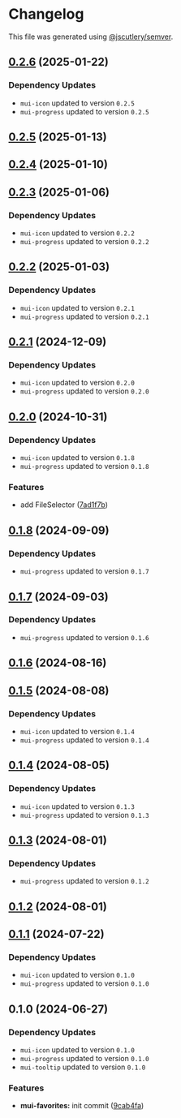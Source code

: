 # Changelog

This file was generated using [@jscutlery/semver](https://github.com/jscutlery/semver).

## [0.2.6](https://github.com/Availity/element/compare/@availity/mui-favorites@0.2.5...@availity/mui-favorites@0.2.6) (2025-01-22)

### Dependency Updates

* `mui-icon` updated to version `0.2.5`
* `mui-progress` updated to version `0.2.5`
## [0.2.5](https://github.com/Availity/element/compare/@availity/mui-favorites@0.2.4...@availity/mui-favorites@0.2.5) (2025-01-13)

## [0.2.4](https://github.com/Availity/element/compare/@availity/mui-favorites@0.2.3...@availity/mui-favorites@0.2.4) (2025-01-10)

## [0.2.3](https://github.com/Availity/element/compare/@availity/mui-favorites@0.2.2...@availity/mui-favorites@0.2.3) (2025-01-06)

### Dependency Updates

* `mui-icon` updated to version `0.2.2`
* `mui-progress` updated to version `0.2.2`
## [0.2.2](https://github.com/Availity/element/compare/@availity/mui-favorites@0.2.1...@availity/mui-favorites@0.2.2) (2025-01-03)

### Dependency Updates

* `mui-icon` updated to version `0.2.1`
* `mui-progress` updated to version `0.2.1`
## [0.2.1](https://github.com/Availity/element/compare/@availity/mui-favorites@0.2.0...@availity/mui-favorites@0.2.1) (2024-12-09)

### Dependency Updates

* `mui-icon` updated to version `0.2.0`
* `mui-progress` updated to version `0.2.0`
## [0.2.0](https://github.com/Availity/element/compare/@availity/mui-favorites@0.1.8...@availity/mui-favorites@0.2.0) (2024-10-31)

### Dependency Updates

* `mui-icon` updated to version `0.1.8`
* `mui-progress` updated to version `0.1.8`

### Features

* add FileSelector ([7ad1f7b](https://github.com/Availity/element/commit/7ad1f7bb364bbeb2048d2ff4c9b0a2b1a1e33777))

## [0.1.8](https://github.com/Availity/element/compare/@availity/mui-favorites@0.1.7...@availity/mui-favorites@0.1.8) (2024-09-09)

### Dependency Updates

* `mui-progress` updated to version `0.1.7`
## [0.1.7](https://github.com/Availity/element/compare/@availity/mui-favorites@0.1.6...@availity/mui-favorites@0.1.7) (2024-09-03)

### Dependency Updates

* `mui-progress` updated to version `0.1.6`
## [0.1.6](https://github.com/Availity/element/compare/@availity/mui-favorites@0.1.5...@availity/mui-favorites@0.1.6) (2024-08-16)

## [0.1.5](https://github.com/Availity/element/compare/@availity/mui-favorites@0.1.4...@availity/mui-favorites@0.1.5) (2024-08-08)

### Dependency Updates

* `mui-icon` updated to version `0.1.4`
* `mui-progress` updated to version `0.1.4`
## [0.1.4](https://github.com/Availity/element/compare/@availity/mui-favorites@0.1.3...@availity/mui-favorites@0.1.4) (2024-08-05)

### Dependency Updates

* `mui-icon` updated to version `0.1.3`
* `mui-progress` updated to version `0.1.3`
## [0.1.3](https://github.com/Availity/element/compare/@availity/mui-favorites@0.1.2...@availity/mui-favorites@0.1.3) (2024-08-01)

### Dependency Updates

* `mui-progress` updated to version `0.1.2`
## [0.1.2](https://github.com/Availity/element/compare/@availity/mui-favorites@0.1.1...@availity/mui-favorites@0.1.2) (2024-08-01)

## [0.1.1](https://github.com/Availity/element/compare/@availity/mui-favorites@0.1.0...@availity/mui-favorites@0.1.1) (2024-07-22)

### Dependency Updates

* `mui-icon` updated to version `0.1.0`
* `mui-progress` updated to version `0.1.0`
## 0.1.0 (2024-06-27)

### Dependency Updates

* `mui-icon` updated to version `0.1.0`
* `mui-progress` updated to version `0.1.0`
* `mui-tooltip` updated to version `0.1.0`

### Features

* **mui-favorites:** init commit ([9cab4fa](https://github.com/Availity/element/commit/9cab4fab7f8611407d12042f6ad60a4b247dcad9))
